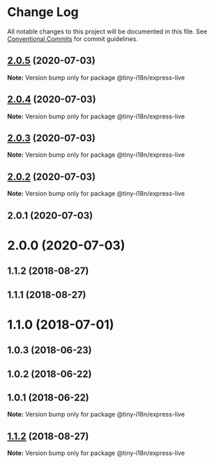 # Change Log

All notable changes to this project will be documented in this file.
See [Conventional Commits](https://conventionalcommits.org) for commit guidelines.

<a name="2.0.5"></a>
## [2.0.5](https://github.com/imcuttle/tiny-i18n/compare/@tiny-i18n/express-live@2.0.4...@tiny-i18n/express-live@2.0.5) (2020-07-03)




**Note:** Version bump only for package @tiny-i18n/express-live

<a name="2.0.4"></a>
## [2.0.4](https://github.com/imcuttle/tiny-i18n/compare/@tiny-i18n/express-live@2.0.3...@tiny-i18n/express-live@2.0.4) (2020-07-03)




**Note:** Version bump only for package @tiny-i18n/express-live

<a name="2.0.3"></a>
## [2.0.3](https://github.com/imcuttle/tiny-i18n/compare/@tiny-i18n/express-live@2.0.2...@tiny-i18n/express-live@2.0.3) (2020-07-03)




**Note:** Version bump only for package @tiny-i18n/express-live

<a name="2.0.2"></a>
## [2.0.2](https://github.com/imcuttle/tiny-i18n/compare/@tiny-i18n/express-live@2.0.1...@tiny-i18n/express-live@2.0.2) (2020-07-03)




**Note:** Version bump only for package @tiny-i18n/express-live

<a name="2.0.1"></a>
## 2.0.1 (2020-07-03)



<a name="2.0.0"></a>
# 2.0.0 (2020-07-03)



<a name="1.1.2"></a>
## 1.1.2 (2018-08-27)



<a name="1.1.1"></a>
## 1.1.1 (2018-08-27)



<a name="1.1.0"></a>
# 1.1.0 (2018-07-01)



<a name="1.0.3"></a>
## 1.0.3 (2018-06-23)



<a name="1.0.2"></a>
## 1.0.2 (2018-06-22)



<a name="1.0.1"></a>
## 1.0.1 (2018-06-22)




**Note:** Version bump only for package @tiny-i18n/express-live

<a name="1.1.2"></a>
## [1.1.2](https://github.com/imcuttle/tiny-i18n/compare/v1.1.1...v1.1.2) (2018-08-27)




**Note:** Version bump only for package @tiny-i18n/express-live
